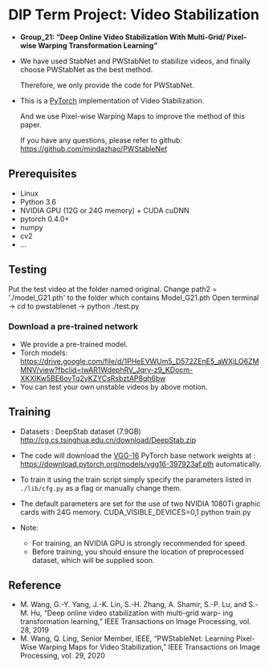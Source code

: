﻿# DIP Term Project: Video Stabilization

- **Group_21: “Deep Online Video Stabilization With Multi-Grid/ Pixel-wise Warping Transformation Learning”**

- We have used StabNet and PWStabNet to stabilize videos, and finally choose PWStabNet as the best method.

    Therefore, we only provide the code for PWStabNet.

- This is a [PyTorch](http://pytorch.org/) implementation of Video Stabilization. 

    And we use Pixel-wise Warping Maps to improve the method of this paper.

    If you have any questions, please refer to github: https://github.com/mindazhao/PWStableNet


## Prerequisites

- Linux
- Python 3.6
- NVIDIA GPU (12G or 24G memory) + CUDA cuDNN
- pytorch 0.4.0+
- numpy
- cv2
- ...


## Testing

Put the test video at the folder named original.
Change path2 = './model_G21.pth' to the folder which contains Model_G21.pth
Open terminal -> cd to pwstablenet -> python ./test.py  


### Download a pre-trained network
- We provide a pre-trained model.
- Torch models:
       https://drive.google.com/file/d/1PHeEVWUm5_D572ZEnE5_aWXjLO6ZMMNV/view?fbclid=IwAR1WdephRV_Jqry-z9_KDocm-XKXlKw5BE6ovTq2yKZYCsRsbztAP8qh6bw
- You can test your own unstable videos by  above motion.

## Training 
- Datasets :  DeepStab dataset (7.9GB) http://cg.cs.tsinghua.edu.cn/download/DeepStab.zip  

- The code will download the [VGG-16](https://arxiv.org/abs/1409.1556) PyTorch base network weights at :             https://download.pytorch.org/models/vgg16-397923af.pth automatically.

- To train it using the train script simply specify the parameters listed in `./lib/cfg.py` as a flag or manually change them.
- The default parameters are set for the use of two NVIDIA 1080Ti graphic cards with 24G memory.
        CUDA_VISIBLE_DEVICES=0,1 python train.py


- Note:
  * For training, an NVIDIA GPU is strongly recommended for speed.
  * Before training, you should ensure the location of preprocessed dataset, which will be supplied soon.

## Reference 
- M. Wang, G.-Y. Yang, J.-K. Lin, S.-H. Zhang, A. Shamir, S.-P. Lu, and S.-M. Hu, “Deep online video stabilization with multi-grid warp- ing transformation learning,” IEEE Transactions on Image Processing, vol. 28, 2019
- M. Wang, Q. Ling, Senior Member, IEEE, “PWStableNet: Learning Pixel-Wise Warping
Maps for Video Stabilization,” IEEE Transactions on Image Processing, vol. 29, 2020